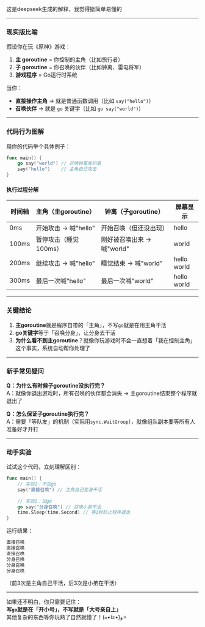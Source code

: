 这是deepseek生成的解释，我觉得挺简单易懂的
***
### **现实版比喻**

假设你在玩《原神》游戏：

1. **主 goroutine** = 你控制的主角（比如旅行者）
2. **子 goroutine** = 你召唤的伙伴（比如钟离、雷电将军）
3. **游戏程序** = Go运行时系统

当你：

- **直接操作主角** → 就是普通函数调用（比如 `say("hello")`）
- **召唤伙伴** → 就是 `go` 关键字（比如 `go say("world")`）

---
### **代码行为图解**
用你的代码举个具体例子：
```go
func main() {
    go say("world") // 召唤钟离放护盾
    say("hello")    // 主角自己攻击
}
```
#### **执行过程分解**

|时间轴|主角（主goroutine）|钟离（子goroutine）|屏幕显示|
|---|---|---|---|
|0ms|开始攻击 → 喊"hello"|开始召唤（但还没出现）|hello|
|100ms|暂停攻击（睡觉100ms）|刚好被召唤出来 → 喊"world"|world|
|200ms|继续攻击 → 喊"hello"|睡觉结束 → 喊"world"|hello  <br>world|
|300ms|最后一次喊"hello"|最后一次喊"world"|hello  <br>world|

---
### **关键结论**

1. **主goroutine**就是程序自带的「主角」，不写`go`就是在用主角干活
2. **go关键字**等于「召唤分身」，让分身去干活
3. **为什么看不到主goroutine**？就像你玩游戏时不会一直想着「我在控制主角」这个事实，系统自动帮你处理了

---
### **新手常见疑问**

**Q：为什么有时候子goroutine没执行完？**  
A：就像你退出游戏时，所有召唤的伙伴都会消失 → 主goroutine结束整个程序就退出了

**Q：怎么保证子goroutine执行完？**  
A：需要「等队友」的机制（实际用`sync.WaitGroup`），就像组队副本要等所有人准备好才开打

---
### **动手实验**

试试这个代码，立刻理解区别：
```go
func main() {
    // 实验1：不加go
    say("直接召唤") // 主角自己变身干活
    
    // 实验2：加go
    go say("分身召唤") // 召唤小弟干活
    time.Sleep(time.Second) // 等1秒防止程序退出
}
```
运行结果：
```go
直接召唤
直接召唤
直接召唤
分身召唤
分身召唤
分身召唤
```
（前3次是主角自己干活，后3次是小弟在干活）

---
如果还不明白，你只需要记住：  
**写`go`就是在「开小号」，不写就是「大号亲自上」**  
其他复杂的东西等你玩熟了自然就懂了！(๑•̀ㅂ•́)و✧